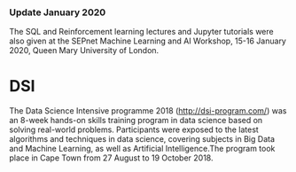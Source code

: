 ### Update January 2020
The SQL and Reinforcement learning lectures and Jupyter tutorials were also given at the SEPnet Machine Learning and AI Workshop, 15-16 January 2020, Queen Mary University of London.

# DSI

The Data Science Intensive programme 2018 (http://dsi-program.com/) was an 8-week hands-on skills training program in data science based on solving real-world problems. Participants were exposed to the latest algorithms and techniques in data science, covering subjects in Big Data and Machine Learning, as well as Artificial Intelligence.The program took place in Cape Town from 27 August to 19 October 2018. 

